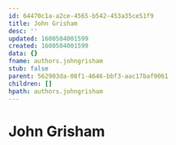 ```yaml
---
id: 64470c1a-a2ce-4565-b542-453a35ce51f9
title: John Grisham
desc: ''
updated: 1600504001599
created: 1600504001599
data: {}
fname: authors.johngrisham
stub: false
parent: 562903da-08f1-4646-bbf3-aac17baf9061
children: []
hpath: authors.johngrisham
---
```

# John Grisham
